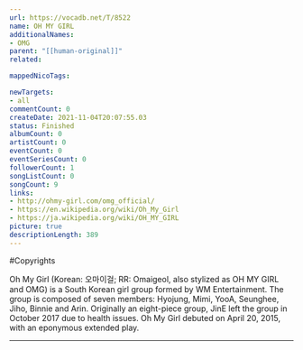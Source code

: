 ```yaml
---
url: https://vocadb.net/T/8522
name: OH MY GIRL
additionalNames: 
- OMG
parent: "[[human-original]]"
related:

mappedNicoTags:

newTargets:
- all
commentCount: 0
createDate: 2021-11-04T20:07:55.03
status: Finished
albumCount: 0
artistCount: 0
eventCount: 0
eventSeriesCount: 0
followerCount: 1
songListCount: 0
songCount: 9
links: 
- http://ohmy-girl.com/omg_official/
- https://en.wikipedia.org/wiki/Oh_My_Girl
- https://ja.wikipedia.org/wiki/OH_MY_GIRL
picture: true
descriptionLength: 389
---
```


#Copyrights

Oh My Girl (Korean: 오마이걸; RR: Omaigeol, also stylized as OH MY GIRL and OMG) is a South Korean girl group formed by WM Entertainment. The group is composed of seven members: Hyojung, Mimi, YooA, Seunghee, Jiho, Binnie and Arin. Originally an eight-piece group, JinE left the group in October 2017 due to health issues. Oh My Girl debuted on April 20, 2015, with an eponymous extended play.

---

